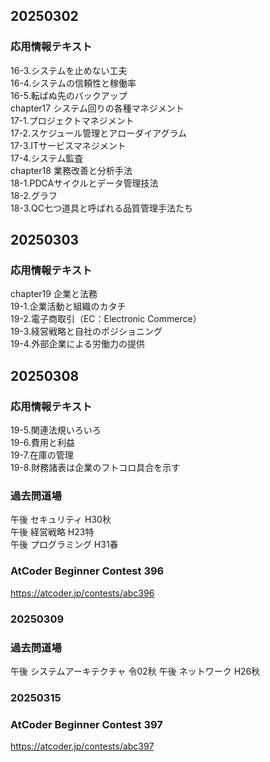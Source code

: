 ## 20250302
### 応用情報テキスト
16-3.システムを止めない工夫  
16-4.システムの信頼性と稼働率  
16-5.転ばぬ先のバックアップ  
chapter17 システム回りの各種マネジメント  
17-1.プロジェクトマネジメント  
17-2.スケジュール管理とアローダイアグラム  
17-3.ITサービスマネジメント  
17-4.システム監査  
chapter18 業務改善と分析手法  
18-1.PDCAサイクルとデータ管理技法  
18-2.グラフ  
18-3.QC七つ道具と呼ばれる品質管理手法たち  

## 20250303
### 応用情報テキスト
chapter19 企業と法務  
19-1.企業活動と組織のカタチ  
19-2.電子商取引（EC：Electronic Commerce）  
19-3.経営戦略と自社のポジショニング  
19-4.外部企業による労働力の提供  

## 20250308
### 応用情報テキスト
19-5.関連法規いろいろ  
19-6.費用と利益  
19-7.在庫の管理  
19-8.財務諸表は企業のフトコロ具合を示す  
### 過去問道場
午後 セキュリティ H30秋  
午後 経営戦略 H23特  
午後 プログラミング H31春  
### AtCoder Beginner Contest 396
https://atcoder.jp/contests/abc396  

### 20250309
### 過去問道場
午後 システムアーキテクチャ 令02秋
午後 ネットワーク H26秋

### 20250315
### AtCoder Beginner Contest 397
https://atcoder.jp/contests/abc397  
